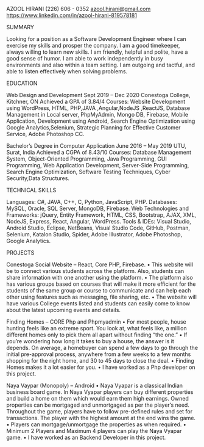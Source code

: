  
AZOOL HIRANI
(226) 606 - 0352 
azool.hirani@gmail.com
https://www.linkedin.com/in/azool-hirani-819578181



SUMMARY

Looking for a position as a Software Development Engineer where I can exercise my skills and prosper the company. I am a good timekeeper, always willing to learn new skills. I am friendly, helpful and polite, have a good sense of humor. I am able to work independently in busy environments and also within a team setting. I am outgoing and tactful, and able to listen effectively when solving problems.

EDUCATION

Web Design and Development          			                                                             Sept 2019 – Dec 2020
Conestoga College, Kitchner, ON
Achieved a GPA of 3.84/4
Courses: Website Development using WordPress, HTML, PHP,JAVA ,Angular,NodeJS ,ReactJS, Database Management in Local server, PhpMyAdmin, Mongo DB, Firebase, Mobile Application, Development using Android, Search Engine Optimization using Google Analytics,Selenium, Strategic Planning for Effective Customer Service, Adobe Photoshop CC.

Bachelor’s Degree in Computer Application                                                              June 2016 – May 2019 
UTU, Surat, India
Achieved a CGPA of 8.43/10
Courses: Database Management System, Object-Oriented Programming, Java Programming, GUI Programming, Web Application Development, Server-Side Programming, Search Engine Optimization, Software Testing Techniques, Cyber Security,Data Structures.

TECHNICAL SKILLS

Languages: C#, JAVA, C++, C, Python, JavaScript, PHP.
Databases: MySQL, Oracle, SQL Server, MongoDB, Firebase. 
Web Technologies and Frameworks: jQuery, Entity Framework, HTML, CSS, Bootstrap, AJAX, XML, NodeJS, Express, React, Angular, WordPress. 
Tools & IDEs: Visual Studio, Android Studio, Eclipse, NetBeans, Visual Studio Code, GitHub, Postman, Selenium, Katalon Studio, Spider, Adobe Illustrator, Adobe Photoshop, Google Analytics.


PROJECTS

Conestoga Social Website – React, Core PHP, Firebase.
•	This website will be to connect various students across the platform. Also, students can share information with one another using the platform.
•	The platform also has various groups based on courses that will make it more efficient for the students of the same group or course to communicate and can help each other using features such as messaging, file sharing, etc.
•	The website will have various College events listed and students can easily come to know about the latest upcoming events and details.


Finding Homes – CORE Php and Phpmyadmin
•	For most people, house hunting feels like an extreme sport. You look at, what feels like, a million different homes only to pick them all apart without finding “the one.”
•	If you’re wondering how long it takes to buy a house, the answer is it depends. On average, a homebuyer can spend a few days to go through the initial pre-approval process, anywhere from a few weeks to a few months shopping for the right home, and 30 to 45 days to close the deal.
•	Finding Homes makes it a lot easier for you.
•	I have worked as a Php developer on this project.

Naya Vaypar (Monopoly) – Android
•	Naya Vyapar is a classical Indian business board game. In Naya Vyapar players can buy different properties and build a home on them which would earn them high earnings. Owned properties can be mortgaged and unmortgaged as per the player’s need. Throughout the game, players have to follow pre-defined rules and set for transactions. The player with the highest amount at the end wins the game.
•	Players can mortgage/unmortgage the properties as when required.
•	Minimum 2 Players and Maximum 4 players can play the Naya Vyapar game.
•	I have worked as an Backend Developer in this project.
